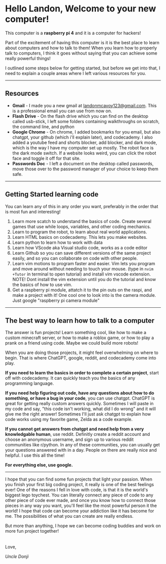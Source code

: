 
# Hello Landon, Welcome to your new computer!

This computer is a **raspberry pi 4** and it is a computer for hackers!

Part of the excitement of having this computer is it is the best place to learn about computers and how to talk to them!
When you learn how to properly talk to computers, I think it goes without saying that you can achieve some really powerful things!

I outlined some steps below for getting started, but before we get into that, I need to explain a couple areas where I left various resources for you. 

---
## Resources
- **Gmail** - I made you a new gmail at landonmcavoy123@gmail.com. This is a professional email you can use from now on. 
- **Flash Drive** - On the flash drive which you can find on the desktop called usb-stick, I left some folders containing walkthroughs on scratch, the command line, and python
- **Google Chrome** - On chrome, I added bookmarks for you email, but also chatgpt, your github (which i'll explain later), and codecademy. I also added a youtube feed and shorts blocker, add blocker, and dark mode, which is the way I have my computer set up mostly. The robot face is the dark mode switch. If a website looks weird, you can click the robot face and toggle it off for that site.  
- **Passwords Doc** - I left a document on the desktop called passwords, move those over to the password manager of your choice to keep them safe. 
---
## Getting Started learning code
You can learn any of this in any order you want, preferably in the order that is most fun and interesting!
1. Learn more scatch to understand the basics of code. Create several games that use while loops, variables, and other coding mechanics. 
2. Learn to program the robot, to learn about real world applications.
3. Learn HTML basics on codecademy. This lets you make websites. 
4. Learn python to learn how to work with data
5. Learn how VScode aka Visual studio code, works as a code editor
6. Learn Github so you can save different versions of the same project easily, and so you can collaborate on code with other people. 
7. Learn vim motions to program faster and easier. Vim lets you program and move around without needing to touch your mouse. (type in `nvim +Tutor` in terminal to open tutorial) and install vim vscode extension. NOTE! Dont install the vim extension until you do the tutorial and know the basics of how to use vim. 
8. Get a raspberry pi module, attatch it to the pin outs on the raspi, and make a project with it! One cool one to look into is the camera module. Just google "raspberry pi camera module"
---
## The best way to learn how to talk to a computer
The answer is fun projects! Learn something cool, like how to make a custom minecraft server, or how to make a roblox game, or how to play a prank on a friend using code. Maybe we could build more robots! 

When you are doing those projects, it might feel overwhelming on where to begin. That is where ChatGPT, google, reddit, and codecademy come into play. 

**If you need to learn the basics in order to complete a certain project**, start off with codecademy. It can quickly teach you the basics of any programming language. 

**If you need help figuring out code, have any questions about how to do something, or have a bug in your code**, you can use chatgpt. ChatGPT is great for getting really custom answers quickly. Sometimes I will paste in my code and say, "this code isn't working, what did I do wrong" and it will give me the right answer! Sometimes I'll just ask chatgpt to explain how code works using my favorite game, Zelda as a code example. 

**If you cannot get answers from chatgpt and need help from a very knowledgable human**, use reddit. Definitly create a reddit account and choose an anonymous username, and sign up to various reddit communities like r/python. In any of these communities, you can usually get your questions answered with in a day. People on there are really nice and helpful. I use this all the time!

**For everything else, use google.** 

---

I hope that you can find some fun projects that light your passion. When you finish your first big coding project, it really is one of the best feelings ever! One of the reasons I fell in love with code, is that it is the world's biggest lego toychest. You can literally connect any piece of code to any other piece of code ever made, and once you know how to connect those pieces in any way you want, you'll feel like the most powerful person it the world! I hope that code can become your addiction like it has become for me. The possibilities of what you can create are really endless. 

But more than anything, I hope we can become coding buddies and work on more fun project together!
</br>
</br>
</br>
Love,

*Uncle Donji*
